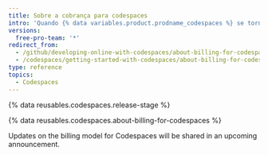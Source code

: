 ```yaml
---
title: Sobre a cobrança para codespaces
intro: 'Quando {% data variables.product.prodname_codespaces %} se torna geralmente disponível, você será cobrado para armazenamento e uso de computação.'
versions:
  free-pro-team: '*'
redirect_from:
  - /github/developing-online-with-codespaces/about-billing-for-codespaces
  - /codespaces/getting-started-with-codespaces/about-billing-for-codespaces
type: reference
topics:
  - Codespaces
---
```


{% data reusables.codespaces.release-stage %}

{% data reusables.codespaces.about-billing-for-codespaces %}

Updates on the billing model for Codespaces will be shared in an upcoming announcement.
